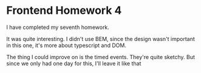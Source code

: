 # Frontend Homework 4

I have completed my seventh homework. 

It was quite interesting. I didn't use BEM, since the design wasn't important in this one, it's more about typescript and DOM.

The thing I could improve on is the timed events. They're quite sketchy. But since we only had one day for this, I'll leave it like that
